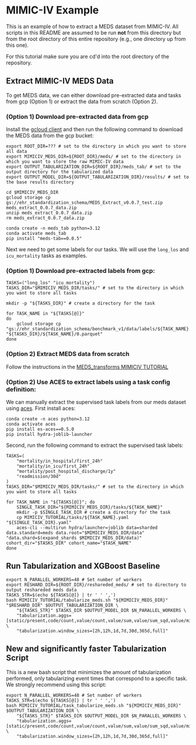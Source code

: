 # MIMIC-IV Example

This is an example of how to extract a MEDS dataset from MIMIC-IV. All scripts in this README are assumed to
be run **not** from this directory but from the root directory of this entire repository (e.g., one directory
up from this one).

For this tutorial make sure you are cd'd into the root directory of the repository.

## Extract MIMIC-IV MEDS Data

To get MEDS data, we can either download pre-extracted data and tasks from gcp (Option 1) or extract the data from scratch (Option 2).

### (Option 1) Download pre-extracted data from gcp

Install the [gcloud client](https://cloud.google.com/sdk/docs/install) and then run the following command to download the MEDS data from the gcp bucket:

```console
export ROOT_DIR=??? # set to the directory in which you want to store all data
export MIMICIV_MEDS_DIR=${ROOT_DIR}/meds/ # set to the directory in which you want to store the raw MIMIC-IV data
export OUTPUT_TABULARIZATION_DIR=${ROOT_DIR}/meds_tab/ # set to the output directory for the tabularized data
export OUTPUT_MODEL_DIR=${OUTPUT_TABULARIZATION_DIR}/results/ # set to the base results directory

cd $MIMICIV_MEDS_DIR
gcloud storage cp gs://ehr_standardization_schema/MEDS_Extract_v0.0.7_test.zip meds_extract_0.0.7_data.zip
unzip meds_extract_0.0.7_data.zip
rm meds_extract_0.0.7_data.zip
```

```console
conda create -n meds_tab python=3.12
conda activate meds_tab
pip install "meds-tab==0.0.5"
```

Next we need to get some labels for our tasks. We will use the `long_los` and `icu_mortality` tasks as examples.

### (Option 1) Download pre-extracted labels from gcp:

```console
TASKS=("long_los" "icu_mortality")
TASKS_DIR="$MIMICIV_MEDS_DIR/tasks/" # set to the directory in which you want to store all tasks

mkdir -p "${TASKS_DIR}" # create a directory for the task

for TASK_NAME in "${TASKS[@]}"
do
    gcloud storage cp "gs://ehr_standardization_schema/benchmark_v1/data/labels/${TASK_NAME}.parquet" "${TASKS_DIR}/${TASK_NAME}/0.parquet"
done
```

### (Option 2) Extract MEDS data from scratch

Follow the instructions in the [MEDS_transforms MIMICIV TUTORIAL](https://github.com/mmcdermott/MEDS_transforms/blob/main/MIMIC-IV_Example/README.md)

### (Option 2) Use ACES to extract labels using a task config definition:

We can manually extract the supervised task labels from our meds dataset using [aces](https://github.com/justin13601/ACES/tree/main). First install aces:

```console
conda create -n aces python=3.12
conda activate aces
pip install es-aces==0.5.0
pip install hydra-joblib-launcher
```

Second, run the following command to extract the supervised task labels:

```console
TASKS=(
    "mortality/in_hospital/first_24h"
    "mortality/in_icu/first_24h"
    "mortality/post_hospital_discharge/1y"
    "readmission/30d"
)
TASKS_DIR="$MIMICIV_MEDS_DIR/tasks/" # set to the directory in which you want to store all tasks

for TASK_NAME in "${TASKS[@]}"; do
    SINGLE_TASK_DIR="${MIMICIV_MEDS_DIR}/tasks/${TASK_NAME}"
    mkdir -p $SINGLE_TASK_DIR # create a directory for the task
    cp MIMICIV_TUTORIAL/tasks/${TASK_NAME}.yaml "${SINGLE_TASK_DIR}.yaml"
    aces-cli --multirun hydra/launcher=joblib data=sharded data.standard=meds data.root="$MIMICIV_MEDS_DIR/data" "data.shard=$(expand_shards $MIMICIV_MEDS_DIR/data)" cohort_dir="$TASKS_DIR" cohort_name="$TASK_NAME"
done
```

## Run Tabularization and XGBoost Baseline

```console
export N_PARALLEL_WORKERS=48 # Set number of workers
export RESHARD_DIR=${ROOT_DIR}/reshareded_meds/ # set to directory to output reshareded meds data
TASKS_STR=$(echo ${TASKS[@]} | tr ' ' ',')
bash MIMICIV_TUTORIAL/tabularize_meds.sh "${MIMICIV_MEDS_DIR}" "$RESHARD_DIR" $OUTPUT_TABULARIZATION_DIR \
    "${TASKS_STR}" $TASKS_DIR $OUTPUT_MODEL_DIR $N_PARALLEL_WORKERS \
    "tabularization.aggs=[static/present,code/count,value/count,value/sum,value/sum_sqd,value/min,value/max]" \
    "tabularization.window_sizes=[2h,12h,1d,7d,30d,365d,full]"
```

## New and significantly faster Tabularization Script

This is a new bash script that minimizes the amount of tabularization performed, only tabularizing event times that correspond to a specific task. We strongly recommend using this script:

```console
export N_PARALLEL_WORKERS=48 # Set number of workers
TASKS_STR=$(echo ${TASKS[@]} | tr ' ' ',')
bash MIMICIV_TUTORIAL/task_tabularize_meds.sh "${MIMICIV_MEDS_DIR}" $OUTPUT_TABULARIZATION_DIR \
    "${TASKS_STR}" $TASKS_DIR $OUTPUT_MODEL_DIR $N_PARALLEL_WORKERS \
    "tabularization.aggs=[static/present,code/count,value/count,value/sum,value/sum_sqd,value/min,value/max]" \
    "tabularization.window_sizes=[2h,12h,1d,7d,30d,365d,full]"
```
